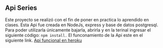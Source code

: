 ##  **Api Series**
Este proyecto se realizó con el fin de poner en practica lo aprendido en clases.
Esta Api fue creada en NodeJs, express y base de datos postgresql.
Para poder utilizarla únicamente bajarla, abrirla y en la terinal ingresar el siguiente código:
 `npm install.`
El funconamiento de la Api este en el siguiente link.
[Api funcional en heroku](http://https://kingche-apifinal-series.herokuapp.com/serie "Api funcional en heroku")